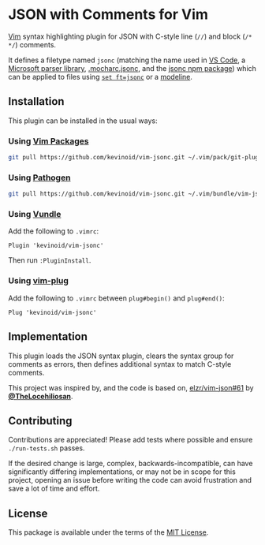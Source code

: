 JSON with Comments for Vim
==========================

[Vim](https://www.vim.org/) syntax highlighting plugin for JSON with C-style
line (`//`) and block (`/* */`) comments.

It defines a filetype named `jsonc` (matching the name used in [VS
Code](https://code.visualstudio.com/Docs/languages/json#_json-with-comments),
a [Microsoft parser library](https://github.com/Microsoft/node-jsonc-parser),
[.mocharc.jsonc](https://github.com/mochajs/mocha/pull/3760), and the [jsonc
npm package](https://www.npmjs.com/package/jsonc)) which can be applied to
files using [`set
ft=jsonc`](https://vimhelp.org/options.txt.html#%27filetype%27) or a
[modeline](https://vimhelp.org/options.txt.html#modeline).


## Installation

This plugin can be installed in the usual ways:

### Using [Vim Packages](https://vimhelp.org/repeat.txt.html#packages)

```sh
git pull https://github.com/kevinoid/vim-jsonc.git ~/.vim/pack/git-plugins/start/vim-jsonc
```

### Using [Pathogen](https://github.com/tpope/vim-pathogen)

```sh
git pull https://github.com/kevinoid/vim-jsonc.git ~/.vim/bundle/vim-jsonc
```

### Using [Vundle](https://github.com/VundleVim/Vundle.vim)

Add the following to `.vimrc`:
```vim
Plugin 'kevinoid/vim-jsonc'
```
Then run `:PluginInstall`.

### Using [vim-plug](https://github.com/junegunn/vim-plug)

Add the following to `.vimrc` between `plug#begin()` and `plug#end()`:
```vim
Plug 'kevinoid/vim-jsonc'
```


## Implementation

This plugin loads the JSON syntax plugin, clears the syntax group for
comments as errors, then defines additional syntax to match C-style comments.

This project was inspired by, and the code is based on,
[elzr/vim-json#61](https://github.com/elzr/vim-json/pull/61) by
[**@TheLocehiliosan**](https://github.com/TheLocehiliosan).


## Contributing

Contributions are appreciated!  Please add tests where possible and ensure
`./run-tests.sh` passes.

If the desired change is large, complex, backwards-incompatible, can have
significantly differing implementations, or may not be in scope for this
project, opening an issue before writing the code can avoid frustration and
save a lot of time and effort.


## License

This package is available under the terms of the
[MIT License](https://opensource.org/licenses/MIT).

